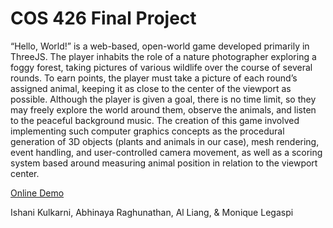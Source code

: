 # COS 426 Final Project

“Hello, World!” is a web-based, open-world game developed primarily in ThreeJS. The player inhabits the role of a nature photographer exploring a foggy forest, taking pictures of various wildlife over the course of several rounds. To earn points, the player must take a picture of each round’s assigned animal, keeping it as close to the center of the viewport as possible. Although the player is given a goal, there is no time limit, so they may freely explore the world around them, observe the animals, and listen to the peaceful background music. The creation of this game involved implementing such computer graphics concepts as the procedural generation of 3D objects (plants and animals in our case), mesh rendering, event handling, and user-controlled camera movement, as well as a scoring system based around measuring animal position in relation to the viewport center.

[Online Demo](https://abhinaya-r.github.io/hello-world)

Ishani Kulkarni, Abhinaya Raghunathan, Al Liang, & Monique Legaspi
